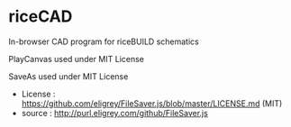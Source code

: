 # riceCAD
In-browser CAD program for riceBUILD schematics

PlayCanvas used under MIT License

SaveAs used under MIT License
  * License : https://github.com/eligrey/FileSaver.js/blob/master/LICENSE.md (MIT)
  * source  : http://purl.eligrey.com/github/FileSaver.js
